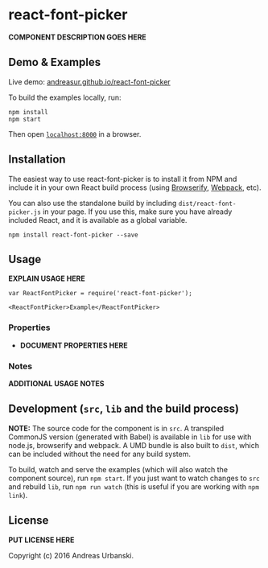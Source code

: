 # react-font-picker

__COMPONENT DESCRIPTION GOES HERE__


## Demo & Examples

Live demo: [andreasur.github.io/react-font-picker](http://andreasur.github.io/react-font-picker/)

To build the examples locally, run:

```
npm install
npm start
```

Then open [`localhost:8000`](http://localhost:8000) in a browser.


## Installation

The easiest way to use react-font-picker is to install it from NPM and include it in your own React build process (using [Browserify](http://browserify.org), [Webpack](http://webpack.github.io/), etc).

You can also use the standalone build by including `dist/react-font-picker.js` in your page. If you use this, make sure you have already included React, and it is available as a global variable.

```
npm install react-font-picker --save
```


## Usage

__EXPLAIN USAGE HERE__

```
var ReactFontPicker = require('react-font-picker');

<ReactFontPicker>Example</ReactFontPicker>
```

### Properties

* __DOCUMENT PROPERTIES HERE__

### Notes

__ADDITIONAL USAGE NOTES__


## Development (`src`, `lib` and the build process)

**NOTE:** The source code for the component is in `src`. A transpiled CommonJS version (generated with Babel) is available in `lib` for use with node.js, browserify and webpack. A UMD bundle is also built to `dist`, which can be included without the need for any build system.

To build, watch and serve the examples (which will also watch the component source), run `npm start`. If you just want to watch changes to `src` and rebuild `lib`, run `npm run watch` (this is useful if you are working with `npm link`).

## License

__PUT LICENSE HERE__

Copyright (c) 2016 Andreas Urbanski.


